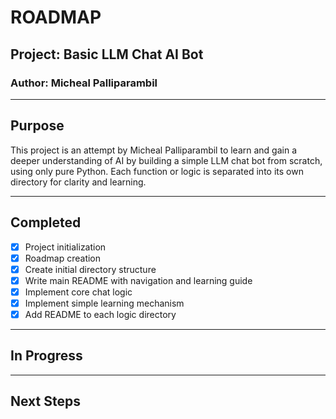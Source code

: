 # ROADMAP

## Project: Basic LLM Chat AI Bot

### Author: Micheal Palliparambil

---

## Purpose

This project is an attempt by Micheal Palliparambil to learn and gain a deeper understanding of AI by building a simple LLM chat bot from scratch, using only pure Python. Each function or logic is separated into its own directory for clarity and learning.

---

## Completed

- [x] Project initialization
- [x] Roadmap creation
- [x] Create initial directory structure
- [x] Write main README with navigation and learning guide
- [x] Implement core chat logic
- [x] Implement simple learning mechanism
- [x] Add README to each logic directory

---

## In Progress

---

## Next Steps
